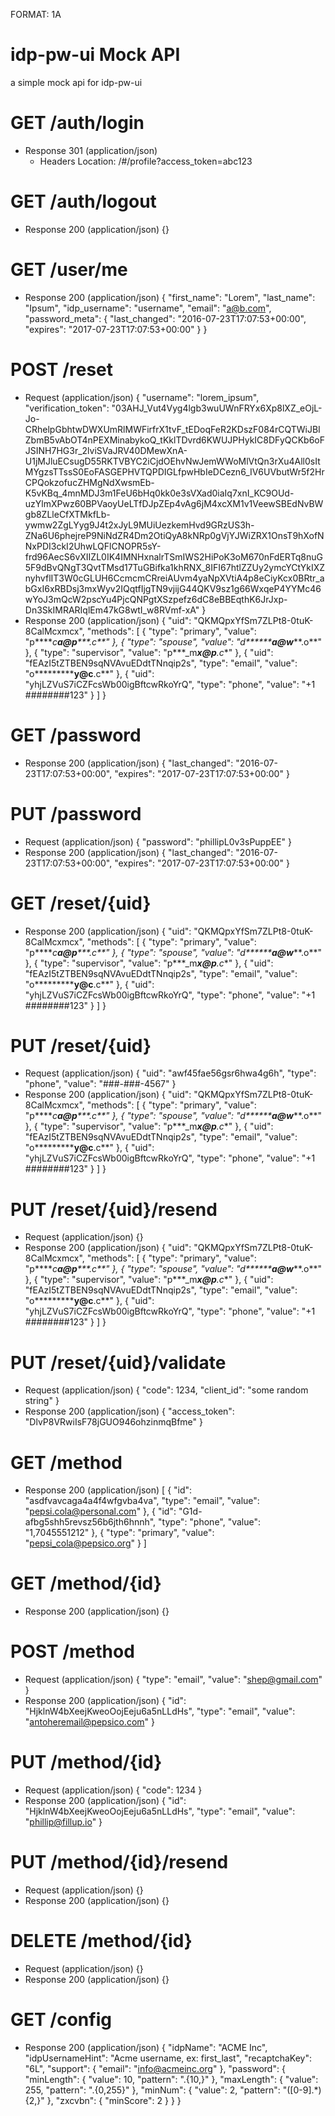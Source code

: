 FORMAT: 1A

# idp-pw-ui Mock API
a simple mock api for idp-pw-ui


# GET /auth/login
+ Response 301 (application/json)
    + Headers
        Location: /#/profile?access_token=abc123


# GET /auth/logout
+ Response 200 (application/json)
    {}


# GET /user/me
+ Response 200 (application/json)
    {
        "first_name": "Lorem",
        "last_name": "Ipsum",
        "idp_username": "username",
        "email": "a@b.com",
        "password_meta": {
            "last_changed": "2016-07-23T17:07:53+00:00",
            "expires": "2017-07-23T17:07:53+00:00"
        }
    }


# POST /reset
+ Request (application/json)
    {
        "username": "lorem_ipsum",
        "verification_token": "03AHJ_Vut4Vyg4lgb3wuUWnFRYx6Xp8lXZ_eOjL-Jo-CRhelpGbhtwDWXUmRlMWFirfrX1tvF_tEDoqFeR2KDszF084rCQTWiJBIZbmB5vAbOT4nPEXMinabykoQ_tKklTDvrd6KWUJPHykIC8DFyQCKb6oFJSINH7HG3r_2lviSVaJRV40DMewXnA-U1jMJluECsugD55RKTVBYC2iCjdOEhvNwJemWWoMlVtQn3rXu4All0sItMYgzsTTssS0EoFASGEPHVTQPDIGLfpwHbIeDCezn6_IV6UVbutWr5f2HrCPQokzofucZHMgNdXwsmEb-K5vKBq_4mnMDJ3m1FeU6bHq0kk0e3sVXad0iaIq7xnI_KC9OUd-uzYlmXPwz60BPVaoyUeLTfDJpZEp4vAg6jM4xcXM1v1VeewSBEdNvBWgb8ZLleCfXTMkfLb-ywmw2ZgLYyg9J4t2xJyL9MUiUezkemHvd9GRzUS3h-ZNa6U6phejreP9NiNdZR4Dm2OtiQyA8kNRp0gVjYJWiZRX1OnsT9hXofNNxPDI3ckI2UhwLQFlCNOPR5sY-frd96AecS6vXIIZL0IK4IMNHxnalrTSmIWS2HiPoK3oM670nFdERTq8nuG5F9dBvQNgT3QvtTMsd17TuGBifka1khRNX_8IFI67htlZZUy2ymcYCtYkIXZnyhvflIT3W0cGLUH6CcmcmCRreiAUvm4yaNpXVtiA4p8eCiyKcx0BRtr_abGxI6xRBDsj3mxWyv2IQqtfIjgTN9vjijG44QKV9sz1g66WxqeP4YYMc46wYoJ3mQcW2pscYu4PjcQNPgtXSzpefz6dC8eBBEqthK6JrJxp-Dn3SkIMRARIqlEm47kG8wtI_w8RVmf-xA"
    }
+ Response 200 (application/json)
    {
      "uid": "QKMQpxYfSm7ZLPt8-0tuK-8CalMcxmcx",
      "methods": [
        {
          "type": "primary",
          "value": "p****_c***a@p******.c**"
        },
        {
          "type": "spouse",
          "value": "d******_*****a@w*******.o**"
        },
        {
          "type": "supervisor",
          "value": "p***_m***x@p**.c**"
        },
        {
          "uid": "fEAzI5tZTBEN9sqNVAvuEDdtTNnqip2s",
          "type": "email",
          "value": "o*************y@c****.c**"
        },
        {
          "uid": "yhjLZVuS7iCZFcsWb00igBftcwRkoYrQ",
          "type": "phone",
          "value": "+1 ########123"
        }
      ]
    }


# GET /password
+ Response 200 (application/json)
    {
      "last_changed": "2016-07-23T17:07:53+00:00",
      "expires": "2017-07-23T17:07:53+00:00"
    }


# PUT /password
+ Request (application/json)
    {
        "password": "phillipL0v3sPuppEE"
    }
+ Response 200 (application/json)
    {
      "last_changed": "2016-07-23T17:07:53+00:00",
      "expires": "2017-07-23T17:07:53+00:00"
    }


# GET /reset/{uid}
+ Response 200 (application/json)
    {
      "uid": "QKMQpxYfSm7ZLPt8-0tuK-8CalMcxmcx",
      "methods": [
        {
          "type": "primary",
          "value": "p****_c***a@p******.c**"
        },
        {
          "type": "spouse",
          "value": "d******_*****a@w*******.o**"
        },
        {
          "type": "supervisor",
          "value": "p***_m***x@p**.c**"
        },
        {
          "uid": "fEAzI5tZTBEN9sqNVAvuEDdtTNnqip2s",
          "type": "email",
          "value": "o*************y@c****.c**"
        },
        {
          "uid": "yhjLZVuS7iCZFcsWb00igBftcwRkoYrQ",
          "type": "phone",
          "value": "+1 ########123"
        }
      ]
    }


# PUT /reset/{uid}
+ Request (application/json)
    {
        "uid": "awf45fae56gsr6hwa4g6h",
        "type": "phone",
        "value": "###-###-4567"
    }
+ Response 200 (application/json)
    {
      "uid": "QKMQpxYfSm7ZLPt8-0tuK-8CalMcxmcx",
      "methods": [
        {
          "type": "primary",
          "value": "p****_c***a@p******.c**"
        },
        {
          "type": "spouse",
          "value": "d******_*****a@w*******.o**"
        },
        {
          "type": "supervisor",
          "value": "p***_m***x@p**.c**"
        },
        {
          "uid": "fEAzI5tZTBEN9sqNVAvuEDdtTNnqip2s",
          "type": "email",
          "value": "o*************y@c****.c**"
        },
        {
          "uid": "yhjLZVuS7iCZFcsWb00igBftcwRkoYrQ",
          "type": "phone",
          "value": "+1 ########123"
        }
      ]
    }


# PUT /reset/{uid}/resend
+ Request (application/json)
    {}
+ Response 200 (application/json)
    {
      "uid": "QKMQpxYfSm7ZLPt8-0tuK-8CalMcxmcx",
      "methods": [
        {
          "type": "primary",
          "value": "p****_c***a@p******.c**"
        },
        {
          "type": "spouse",
          "value": "d******_*****a@w*******.o**"
        },
        {
          "type": "supervisor",
          "value": "p***_m***x@p**.c**"
        },
        {
          "uid": "fEAzI5tZTBEN9sqNVAvuEDdtTNnqip2s",
          "type": "email",
          "value": "o*************y@c****.c**"
        },
        {
          "uid": "yhjLZVuS7iCZFcsWb00igBftcwRkoYrQ",
          "type": "phone",
          "value": "+1 ########123"
        }
      ]
    }


# PUT /reset/{uid}/validate
+ Request (application/json)
    {
        "code": 1234, 
        "client_id": "some random string"
    }
+ Response 200 (application/json)
    {
      "access_token": "DlvP8VRwiIsF78jGUO946ohzinmqBfme"
    }


# GET /method
+ Response 200 (application/json)
    [
      {
        "id": "asdfvavcaga4a4f4wfgvba4va",
        "type": "email",
        "value": "pepsi.cola@personal.com"
      },
      {
        "id": "G1d-afbg5shh5revsz56b6jth6hnnh",
        "type": "phone",
        "value": "1,7045551212"
      },
      {
        "type": "primary",
        "value": "pepsi_cola@pepsico.org"
      }
    ]


# GET /method/{id}
+ Response 200 (application/json)
    {}


# POST /method
+ Request (application/json)
    {
        "type": "email",
        "value": "shep@gmail.com"
    }
+ Response 200 (application/json)
    {
      "id": "HjklnW4bXeejKweoOojEeju6a5nLLdHs",
      "type": "email",
      "value": "antoheremail@pepsico.com"
    }

# PUT /method/{id}
+ Request (application/json)
    {
        "code": 1234 
    }
+ Response 200 (application/json)
    {
      "id": "HjklnW4bXeejKweoOojEeju6a5nLLdHs",
      "type": "email",
      "value": "phillip@fillup.io"
    }


# PUT /method/{id}/resend
+ Request (application/json)
    {}
+ Response 200 (application/json)
    {}


# DELETE /method/{id}
+ Request (application/json)
    {}
+ Response 200 (application/json)
    {}


# GET /config
+ Response 200 (application/json)
    {
      "idpName": "ACME Inc",
      "idpUsernameHint": "Acme username, ex: first_last",
      "recaptchaKey": "6L",
      "support": {
        "email": "info@acmeinc.org"
      },
      "password": {
        "minLength": {
          "value": 10,
          "pattern": ".{10,}"
        },
        "maxLength": {
          "value": 255,
          "pattern": ".{0,255}"
        },
        "minNum": {
          "value": 2,
          "pattern": "([0-9].*){2,}"
        },
        "zxcvbn": {
          "minScore": 2
        }
      }
    }